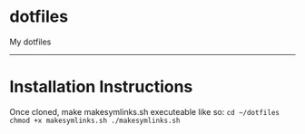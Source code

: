 # dotfiles
My dotfiles

----
# Installation Instructions
Once cloned, make makesymlinks.sh executeable like so:
	```
	cd ~/dotfiles
	chmod +x makesymlinks.sh
	./makesymlinks.sh
	```
